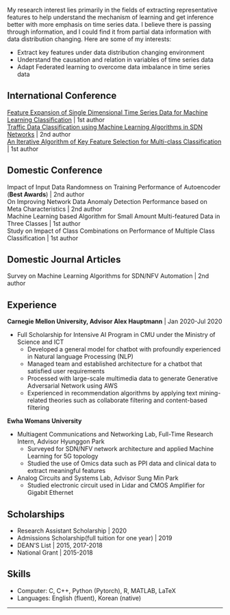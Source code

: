 <!--### Research Interests-->
My research interest lies primarily in the fields of extracting representative features to help understand the
mechanism of learning and get inference better with more emphasis on time series data. I believe there is
passing through information, and I could find it from partial data information with data distribution changing. Here
are some of my interests:

* Extract key features under data distribution changing environment
* Understand the causation and relation in variables of time series data
* Adapt Federated learning to overcome data imbalance in time series data

<!--### Publications-->
## International Conference
[Feature Expansion of Single Dimensional Time Series Data for Machine Learning Classification](/pdf/ICUFN2021.pdf)  | 1st author  
[Traffic Data Classification using Machine Learning Algorithms in SDN Networks](/pdf/ICTC2020.pdf)  | 2nd author  
[An Iterative Algorithm of Key Feature Selection for Multi-class Classification](/pdf/ICUFN2019.pdf)  | 1st author  

## Domestic Conference
Impact of Input Data Randomness on Training Performance of Autoencoder (**Best Awards**) | 2nd author\
On Improving Network Data Anomaly Detection Performance based on Meta Characteristics  | 2nd author\
Machine Learning based Algorithm for Small Amount Multi-featured Data in Three Classes  | 1st author\
Study on Impact of Class Combinations on Performance of Multiple Class Classification  | 1st author

## Domestic Journal Articles
Survey on Machine Learning Algorithms for SDN/NFV Automation  | 2nd author  

## Experience
**Carnegie Mellon University, Advisor Alex Hauptmann** | Jan 2020-Jul 2020
- Full Scholarship for Intensive AI Program in CMU under the Ministry of Science and ICT
  * Developed a general model for chatbot with profoundly experienced in Natural language Processing (NLP)
  * Managed team and established architecture for a chatbot that satisfied user requirements
  * Processed with large-scale multimedia data to generate Generative Adversarial Network using AWS
  * Experienced in recommendation algorithms by applying text mining-related theories such as collaborate filtering
and content-based filtering

**Ewha Womans University**
- Multiagent Communications and Networking Lab, Full-Time Research Intern, Advisor Hyunggon Park
  * Surveyed for SDN/NFV network architecture and applied Machine Learning for 5G topology
  * Studied the use of Omics data such as PPI data and clinical data to extract meaningful features
- Analog Circuits and Systems Lab, Advisor Sung Min Park
  * Studied electronic circuit used in Lidar and CMOS Amplifier for Gigabit Ethernet

## Scholarships
* Research Assistant Scholarship | 2020
* Admissions Scholarship(full tuition for one year) | 2019
* DEAN’S List | 2015, 2017-2018
* National Grant | 2015-2018

## Skills
* Computer: C, C++, Python (Pytorch), R, MATLAB, LaTeX
* Languages: English (fluent), Korean (native)

<!--
### Projects
- **Supervised Agile Machine Learning Techniques for Network Automation based on Network Data Analytic Function** | 2019–Present\
*meta information, deep learning, machine learning*
- **Language-Conditioning Processing System based on Connectionism Model and Machine Learning for Age-Related Language Impairment Prediction** | 2019–2020\
*linear regression, feature selection*
-->
---

